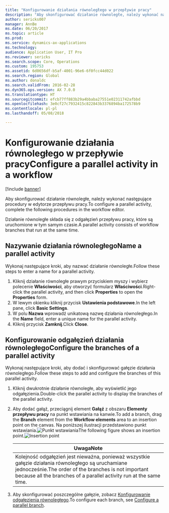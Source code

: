 ```yaml
---
title: "Konfigurowanie działania równoległego w przepływie pracy"
description: "Aby skonfigurować działanie równoległe, należy wykonać następujące procedury w edytorze przepływu pracy."
author: sericks007
manager: AnnBe
ms.date: 06/20/2017
ms.topic: article
ms.prod: 
ms.service: dynamics-ax-applications
ms.technology: 
audience: Application User, IT Pro
ms.reviewer: sericks
ms.search.scope: Core, Operations
ms.custom: 195753
ms.assetid: 6d0656df-b5af-4001-96e6-6f0fcc44d022
ms.search.region: Global
ms.author: donaldc
ms.search.validFrom: 2016-02-28
ms.dyn365.ops.version: AX 7.0.0
ms.translationtype: HT
ms.sourcegitcommit: efcb77ff883b29a4bbaba27551e02311742afbbd
ms.openlocfilehash: 3e0cf27c7932415c822843b3376894ba172578b9
ms.contentlocale: pl-pl
ms.lasthandoff: 05/08/2018

---
```


# <a name="configure-a-parallel-activity-in-a-workflow"></a><span data-ttu-id="90d4b-103">Konfigurowanie działania równoległego w przepływie pracy</span><span class="sxs-lookup"><span data-stu-id="90d4b-103">Configure a parallel activity in a workflow</span></span>

[!include [banner](../includes/banner.md)]

<span data-ttu-id="90d4b-104">Aby skonfigurować działanie równoległe, należy wykonać następujące procedury w edytorze przepływu pracy.</span><span class="sxs-lookup"><span data-stu-id="90d4b-104">To configure a parallel activity, complete the following procedures in the workflow editor.</span></span>

<span data-ttu-id="90d4b-105">Działanie równoległe składa się z odgałęzień przepływu pracy, które są uruchomione w tym samym czasie.</span><span class="sxs-lookup"><span data-stu-id="90d4b-105">A parallel activity consists of workflow branches that run at the same time.</span></span>

## <a name="name-a-parallel-activity"></a><span data-ttu-id="90d4b-106">Nazywanie działania równoległego</span><span class="sxs-lookup"><span data-stu-id="90d4b-106">Name a parallel activity</span></span>
<span data-ttu-id="90d4b-107">Wykonaj następujące kroki, aby nazwać działanie równoległe.</span><span class="sxs-lookup"><span data-stu-id="90d4b-107">Follow these steps to enter a name for a parallel activity.</span></span>
1.  <span data-ttu-id="90d4b-108">Kliknij działanie równoległe prawym przyciskiem myszy i wybierz polecenie **Właściwości**, aby otworzyć formularz **Właściwości**.</span><span class="sxs-lookup"><span data-stu-id="90d4b-108">Right-click the parallel activity, and then click **Properties** to open the **Properties** form.</span></span>
2.  <span data-ttu-id="90d4b-109">W lewym okienku kliknij przycisk **Ustawienia podstawowe**.</span><span class="sxs-lookup"><span data-stu-id="90d4b-109">In the left pane, click **Basic Settings**.</span></span>
3.  <span data-ttu-id="90d4b-110">W polu **Nazwa** wprowadź unikatową nazwę działania równoległego.</span><span class="sxs-lookup"><span data-stu-id="90d4b-110">In the **Name** field, enter a unique name for the parallel activity.</span></span>
4.  <span data-ttu-id="90d4b-111">Kliknij przycisk **Zamknij**.</span><span class="sxs-lookup"><span data-stu-id="90d4b-111">Click **Close**.</span></span>

## <a name="configure-the-branches-of-a-parallel-activity"></a><span data-ttu-id="90d4b-112">Konfigurowanie odgałęzień działania równoległego</span><span class="sxs-lookup"><span data-stu-id="90d4b-112">Configure the branches of a parallel activity</span></span>
<span data-ttu-id="90d4b-113">Wykonaj następujące kroki, aby dodać i skonfigurować gałęzie działania równoległego.</span><span class="sxs-lookup"><span data-stu-id="90d4b-113">Follow these steps to add and configure the branches of this parallel activity.</span></span>
1. <span data-ttu-id="90d4b-114">Kliknij dwukrotnie działanie równoległe, aby wyświetlić jego odgałęzienia.</span><span class="sxs-lookup"><span data-stu-id="90d4b-114">Double-click the parallel activity to display the branches of the parallel activity.</span></span>
2. <span data-ttu-id="90d4b-115">Aby dodać gałąź, przeciągnij element **Gałąź** z obszaru **Elementy przepływu pracy** na punkt wstawiania na kanwie.</span><span class="sxs-lookup"><span data-stu-id="90d4b-115">To add a branch, drag the **Branch** element from the **Workflow elements** area to an insertion point on the canvas.</span></span> <span data-ttu-id="90d4b-116">Na poniższej ilustracji przedstawiono punkt wstawiania.![Punkt wstawiania](./media/workflow_insertionpoint.gif)</span><span class="sxs-lookup"><span data-stu-id="90d4b-116">The following figure shows an insertion point.![Insertion point](./media/workflow_insertionpoint.gif)</span></span>

   |                                              <span data-ttu-id="90d4b-117"><strong>Uwaga</strong></span><span class="sxs-lookup"><span data-stu-id="90d4b-117"><strong>Note</strong></span></span>                                               |
   |------------------------------------------------------------------------------------------------------------------|
   | <span data-ttu-id="90d4b-118">Kolejność odgałęzień jest nieważna, ponieważ wszystkie gałęzie działania równoległego są uruchamiane jednocześnie.</span><span class="sxs-lookup"><span data-stu-id="90d4b-118">The order of the branches is not important because all the branches of a parallel activity run at the same time.</span></span> |


3. <span data-ttu-id="90d4b-119">Aby skonfigurować poszczególne gałęzie, zobacz [Konfigurowanie odgałęzienia równoległego](configure-parallel-branch-workflow.md).</span><span class="sxs-lookup"><span data-stu-id="90d4b-119">To configure each branch, see [Configure a parallel branch](configure-parallel-branch-workflow.md).</span></span>






